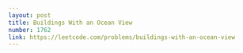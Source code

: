 ```yaml
---
layout: post
title: Buildings With an Ocean View
number: 1762
link: https://leetcode.com/problems/buildings-with-an-ocean-view
---
```

